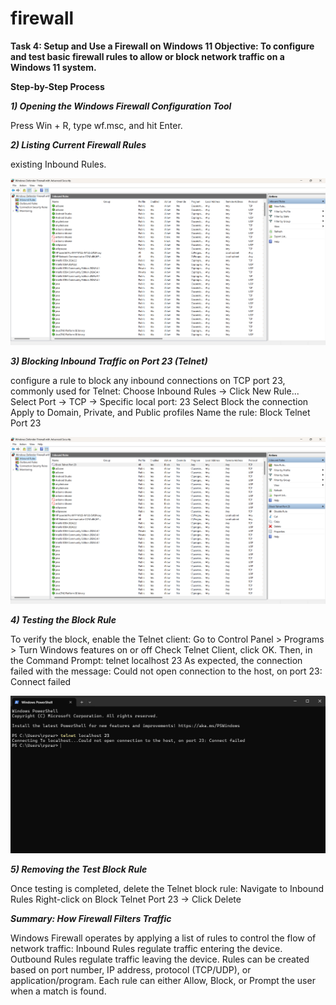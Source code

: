 # firewall

**Task 4: Setup and Use a Firewall on Windows 11
Objective: To configure and test basic firewall rules to allow or block network traffic on a Windows 11 system.**

**Step-by-Step Process**

_**1) Opening the Windows Firewall Configuration Tool**_

Press Win + R, type wf.msc, and hit Enter.

_**2) Listing Current Firewall Rules**_

existing Inbound Rules.

![Alt text](screenshot_1.png)

_**3) Blocking Inbound Traffic on Port 23 (Telnet)**_

configure a rule to block any inbound connections on TCP port 23, commonly used for Telnet:
Choose Inbound Rules → Click New Rule...
Select Port → TCP → Specific local port: 23
Select Block the connection
Apply to Domain, Private, and Public profiles
Name the rule: Block Telnet Port 23

![Alt text](screenshot_2.png)

_**4) Testing the Block Rule**_

To verify the block, enable the Telnet client:
Go to Control Panel > Programs > Turn Windows features on or off
Check Telnet Client, click OK.
Then, in the Command Prompt:
telnet localhost 23
As expected, the connection failed with the message:
Could not open connection to the host, on port 23: Connect failed

![Alt text](screenshot_3.png)

_**5) Removing the Test Block Rule**_

Once testing is completed, delete the Telnet block rule:
Navigate to Inbound Rules
Right-click on Block Telnet Port 23 → Click Delete

_**Summary: How Firewall Filters Traffic**_

Windows Firewall operates by applying a list of rules to control the flow of network traffic:
Inbound Rules regulate traffic entering the device.
Outbound Rules regulate traffic leaving the device.
Rules can be created based on port number, IP address, protocol (TCP/UDP), or application/program.
Each rule can either Allow, Block, or Prompt the user when a match is found.
